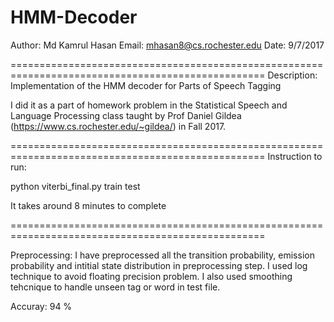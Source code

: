 # HMM-Decoder

Author: Md Kamrul Hasan
Email:  mhasan8@cs.rochester.edu
Date:  9/7/2017

==================================================================================================
Description:
Implementation of the HMM decoder for Parts of Speech Tagging

I did it as a part of homework problem in the Statistical Speech and Language Processing class taught by Prof Daniel Gildea (https://www.cs.rochester.edu/~gildea/) in Fall 2017.


==================================================================================================
Instruction to run:

python viterbi_final.py train test

It takes around 8 minutes to complete

==================================================================================================

Preprocessing:
I have preprocessed all the transition probability, emission probability and intitial state distribution in preprocessing step. I used log technique to avoid floating precision problem. I also used smoothing tehcnique to handle unseen tag or word in test file.


Accuray: 94 % 

